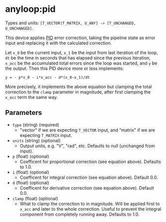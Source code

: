 anyloop:pid
===========

Types and units: `[T_VECTOR|T_MATRIX, U_ANY] -> [T_UNCHANGED, U_UNCHANGED]`.

This device applies [PID](https://en.wikipedia.org/wiki/PID_controller) error
correction, taking the pipeline state as error input and replacing it with the
calculated correction.

Let `x_0` be the current input, `x_1` be the input from last iteration of the
loop, `dt` be the time in seconds that has elapsed since the previous iteration,
`x_acc` be the accumulated total errors since the loop was started, and `y` be
the output. Then this PID device more or less implements:

```
y = - p*x_0 - i*x_acc - d*(x_0-x_1)/dt
```

More precisely, it implements the above equation but clamping the total
correction to the `clamp` parameter in magnitude, after first clamping the
`x_acc` term the same way.

Parameters
----------

- `type` (string) (required)
  - "vector" if we are expecting `T_VECTOR` input, and "matrix" if we are
    expecting `T_MATRIX` input.
- `units` (string) (optional)
  - Output units, e.g. "V", "rad", etc. Defaults to null (unchanged from input).
- `p` (float) (optional)
  - Coefficent for proportional correction (see equation above). Defaults
    to 1.0.
- `i` (float) (optional)
  - Coefficent for integral correction (see equation above). Default 0.0.
- `d` (float) (optional)
  - Coefficent for derivative correction (see equation above). Default 0.0.
- `clamp` (float) (optional)
  - What to clamp the correction to in magnitude. Will be applied first to
    `x_acc` and later to the whole correction. Useful to prevent the integral
    component from completely running away. Defaults to 1.0.

